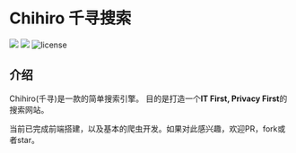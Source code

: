# Chihiro 千寻搜索

![](https://img.shields.io/badge/version-0.2-yellowgreen.svg) ![](https://img.shields.io/pypi/pyversions/Django.svg) ![license](https://img.shields.io/github/license/mashape/apistatus.svg)


## 介绍

Chihiro(千寻)是一款的简单搜索引擎。 目的是打造一个**IT First, Privacy First**的搜索网站。

当前已完成前端搭建，以及基本的爬虫开发。如果对此感兴趣，欢迎PR，fork或者star。